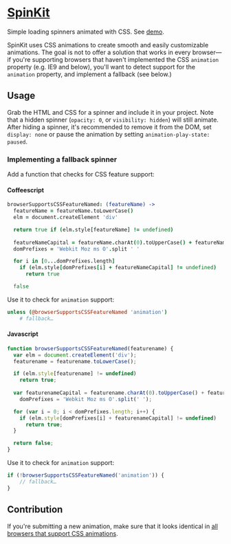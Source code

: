 [SpinKit](http://tobiasahlin.com/spinkit/)
============

Simple loading spinners animated with CSS. See [demo](http://tobiasahlin.com/spinkit/).

SpinKit uses CSS animations to create smooth and easily customizable animations. The goal is not to offer a solution that works in every browser—if you're supporting browsers that haven't implemented the CSS `animation` property (e.g. IE9 and below), you'll want to detect support for the `animation` property, and implement a fallback (see below.)

## Usage

Grab the HTML and CSS for a spinner and include it in your project. Note that a hidden spinner (`opacity: 0`, or `visibility: hidden`) will still animate. After hiding a spinner, it's recommended to remove it from the DOM, set `display: none` or pause the animation by setting `animation-play-state: paused`.

### Implementing a fallback spinner

Add a function that checks for CSS feature support:

#### Coffeescript

```coffee
browserSupportsCSSFeatureNamed: (featureName) ->
  featureName = featureName.toLowerCase()
  elm = document.createElement 'div'

  return true if (elm.style[featureName] != undefined)
      
  featureNameCapital = featureName.charAt(0).toUpperCase() + featureName.substr 1
  domPrefixes = 'Webkit Moz ms O'.split ' '

  for i in [0...domPrefixes.length]
    if (elm.style[domPrefixes[i] + featureNameCapital] != undefined)
      return true

  false
```

Use it to check for `animation` support:

```coffee
unless (@browserSupportsCSSFeatureNamed 'animation')
	# fallback…
```

#### Javascript

```javascript
function browserSupportsCSSFeatureNamed(featurename) {
  var elm = document.createElement('div');
  featurename = featurename.toLowerCase();

  if (elm.style[featurename] != undefined)
  	return true;
      
  var featurenameCapital = featurename.charAt(0).toUpperCase() + featurename.substr(1),
  	domPrefixes = 'Webkit Moz ms O'.split(' ');

  for (var i = 0; i < domPrefixes.length; i++) {
    if (elm.style[domPrefixes[i] + featurenameCapital] != undefined)
      return true;
  }

  return false;
}
```

Use it to check for `animation` support:

```javascript
if (!browserSupportsCSSFeatureNamed('animation')) {
	// fallback…
}
```

## Contribution

If you're submitting a new animation, make sure that it looks identical in [all browsers that support CSS animations](http://caniuse.com/css-animation).
